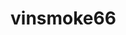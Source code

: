# vinsmoke66
<!DOCTYPE html>
<html>
<head>
	<h1 add="file">
	<meta charset="utf-8">
</head>
<body>
<add>
	<git add="README.md">
	<git add="branch">
		<link https://github.com/chipmunks66/vinsmoke66.git>
</body>
</html>
